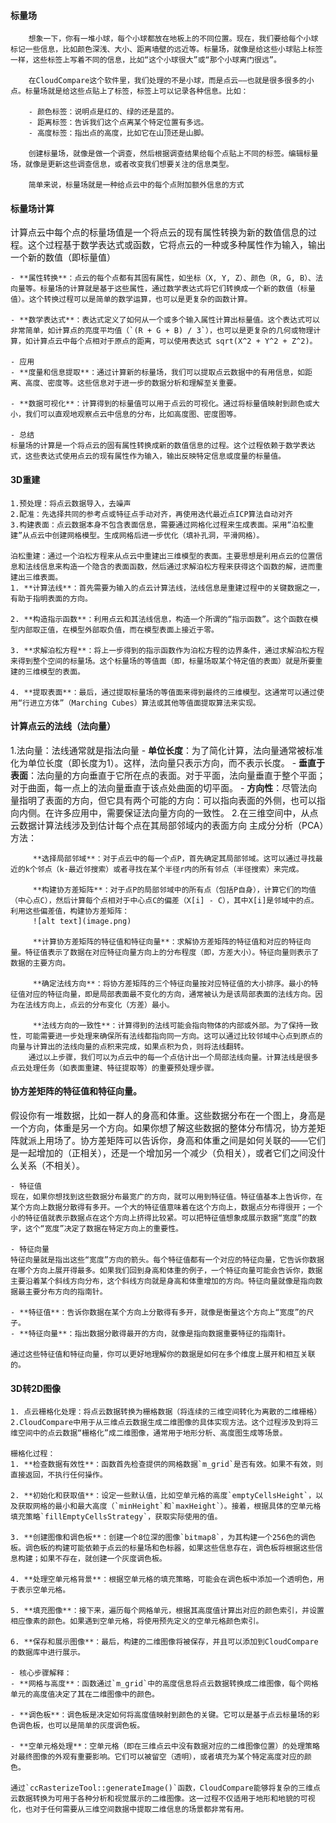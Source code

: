  #### 标量场
        想象一下，你有一堆小球，每个小球都放在地板上的不同位置。现在，我们要给每个小球标记一些信息，比如颜色深浅、大小、距离墙壁的远近等。标量场，就像是给这些小球贴上标签一样，这些标签上写着不同的信息，比如“这个小球很大”或“那个小球离门很远”。

        在CloudCompare这个软件里，我们处理的不是小球，而是点云——也就是很多很多的小点。标量场就是给这些点贴上了标签，标签上可以记录各种信息。比如：

        - 颜色标签：说明点是红的、绿的还是蓝的。
        - 距离标签：告诉我们这个点离某个特定位置有多远。
        - 高度标签：指出点的高度，比如它在山顶还是山脚。

        创建标量场，就像是做一个调查，然后根据调查结果给每个点贴上不同的标签。编辑标量场，就像是更新这些调查信息，或者改变我们想要关注的信息类型。

        简单来说，标量场就是一种给点云中的每个点附加额外信息的方式

#### 标量场计算 
   计算点云中每个点的标量场值是一个将点云的现有属性转换为新的数值信息的过程。这个过程基于数学表达式或函数，它将点云的一种或多种属性作为输入，输出一个新的数值（即标量值）

    - **属性转换**：点云的每个点都有其固有属性，如坐标（X, Y, Z）、颜色（R, G, B）、法向量等。标量场的计算就是基于这些属性，通过数学表达式将它们转换成一个新的数值（标量值）。这个转换过程可以是简单的数学运算，也可以是更复杂的函数计算。

    - **数学表达式**：表达式定义了如何从一个或多个输入属性计算出标量值。这个表达式可以非常简单，如计算点的亮度平均值（`(R + G + B) / 3`），也可以是更复杂的几何或物理计算，如计算点云中每个点相对于原点的距离，可以使用表达式 sqrt(X^2 + Y^2 + Z^2)。

    - 应用
    - **度量和信息提取**：通过计算新的标量场，我们可以提取点云数据中的有用信息，如距离、高度、密度等。这些信息对于进一步的数据分析和理解至关重要。

    - **数据可视化**：计算得到的标量值可以用于点云的可视化。通过将标量值映射到颜色或大小，我们可以直观地观察点云中信息的分布，比如高度图、密度图等。
    
    - 总结
    标量场的计算是一个将点云的固有属性转换成新的数值信息的过程。这个过程依赖于数学表达式，这些表达式使用点云的现有属性作为输入，输出反映特定信息或度量的标量值。


#### 3D重建
    1.预处理：将点云数据导入，去噪声
    2.配准：先选择共同的参考点或特征点手动对齐，再使用迭代最近点ICP算法自动对齐
    3.构建表面：点云数据本身不包含表面信息，需要通过网格化过程来生成表面。采用“泊松重建”从点云中创建网格模型。生成网格后进一步优化（填补孔洞，平滑网格）。

    泊松重建：通过一个泊松方程来从点云中重建出三维模型的表面。主要思想是利用点云的位置信息和法线信息来构造一个隐含的表面函数，然后通过求解泊松方程来获得这个函数的解，进而重建出三维表面。
    1. **计算法线**：首先需要为输入的点云计算法线，法线信息是重建过程中的关键数据之一，有助于指明表面的方向。

    2. **构造指示函数**：利用点云和其法线信息，构造一个所谓的“指示函数”。这个函数在模型内部取正值，在模型外部取负值，而在模型表面上接近于零。

    3. **求解泊松方程**：将上一步得到的指示函数作为泊松方程的边界条件，通过求解泊松方程来得到整个空间的标量场。这个标量场的等值面（即，标量场取某个特定值的表面）就是所要重建的三维模型的表面。

    4. **提取表面**：最后，通过提取标量场的等值面来得到最终的三维模型。这通常可以通过使用“行进立方体”（Marching Cubes）算法或其他等值面提取算法来实现。

#### 计算点云的法线（法向量）
   1.法向量：法线通常就是指法向量
    - **单位长度**：为了简化计算，法向量通常被标准化为单位长度（即长度为1）。这样，法向量只表示方向，而不表示长度。
    - **垂直于表面**：法向量的方向垂直于它所在点的表面。对于平面，法向量垂直于整个平面；对于曲面，每一点上的法向量垂直于该点处曲面的切平面。
    - **方向性**：尽管法向量指明了表面的方向，但它具有两个可能的方向：可以指向表面的外侧，也可以指向内侧。在许多应用中，需要保证法向量方向的一致性。
  2.在三维空间中，从点云数据计算法线涉及到估计每个点在其局部邻域内的表面方向
   主成分分析（PCA）方法：

         **选择局部邻域**：对于点云中的每一个点P，首先确定其局部邻域。这可以通过寻找最近的k个邻点（k-最近邻搜索）或者寻找在某个半径r内的所有邻点（半径搜索）来完成。

         **构建协方差矩阵**：对于点P的局部邻域中的所有点（包括P自身），计算它们的均值（中心点C），然后计算每个点相对于中心点C的偏差（X[i] - C），其中X[i]是邻域中的点。利用这些偏差值，构建协方差矩阵：
         ![alt text](image.png)

         **计算协方差矩阵的特征值和特征向量**：求解协方差矩阵的特征值和对应的特征向量。特征值表示了数据在对应特征向量方向上的分布程度（即，方差大小）。特征向量则表示了数据的主要方向。

         **确定法线方向**：将协方差矩阵的三个特征向量按对应特征值的大小排序。最小的特征值对应的特征向量，即是局部表面最不变化的方向，通常被认为是该局部表面的法线方向。因为在法线方向上，点云的分布变化（方差）最小。

         **法线方向的一致性**：计算得到的法线可能会指向物体的内部或外部。为了保持一致性，可能需要进一步处理来确保所有法线都指向同一方向。这可以通过比较邻域中心点到原点的向量与计算出的法线向量的点积来完成，如果点积为负，则将法线翻转。
        通过以上步骤，我们可以为点云中的每一个点估计出一个局部法线向量。计算法线是很多点云处理任务（如表面重建、特征提取等）的重要预处理步骤。


#### 协方差矩阵的特征值和特征向量。
   假设你有一堆数据，比如一群人的身高和体重。这些数据分布在一个图上，身高是一个方向，体重是另一个方向。如果你想了解这些数据的整体分布情况，协方差矩阵就派上用场了。协方差矩阵可以告诉你，身高和体重之间是如何关联的——它们是一起增加的（正相关），还是一个增加另一个减少（负相关），或者它们之间没什么关系（不相关）。

    - 特征值
    现在，如果你想找到这些数据分布最宽广的方向，就可以用到特征值。特征值基本上告诉你，在某个方向上数据分散得有多开。一个大的特征值意味着在这个方向上，数据点分布得很开；一个小的特征值就表示数据点在这个方向上挤得比较紧。可以把特征值想象成展示数据“宽度”的数字，这个“宽度”决定了数据在特定方向上的重要性。

    - 特征向量
    特征向量就是指出这些“宽度”方向的箭头。每个特征值都有一个对应的特征向量，它告诉你数据在哪个方向上展开得最多。如果我们回到身高和体重的例子，一个特征向量可能会告诉你，数据主要沿着某个斜线方向分布，这个斜线方向就是身高和体重增加的方向。特征向量就像是指向数据最主要分布方向的指南针。

    - **特征值**：告诉你数据在某个方向上分散得有多开，就像是衡量这个方向上“宽度”的尺子。
    - **特征向量**：指出数据分散得最开的方向，就像是指向数据重要特征的指南针。

    通过这些特征值和特征向量，你可以更好地理解你的数据是如何在多个维度上展开和相互关联的。




#### 3D转2D图像
    1. 点云栅格化处理：将点云数据转换为栅格数据（将连续的三维空间转化为离散的二维栅格）
    2.CloudCompare中用于从三维点云数据生成二维图像的具体实现方法。这个过程涉及到将三维空间中的点云数据“栅格化”成二维图像，通常用于地形分析、高度图生成等场景。

    栅格化过程：
    1. **检查数据有效性**：函数首先检查提供的网格数据`m_grid`是否有效。如果不有效，则直接返回，不执行任何操作。

    2. **初始化和获取值**：设定一些默认值，比如空单元格的高度`emptyCellsHeight`，以及获取网格的最小和最大高度（`minHeight`和`maxHeight`）。接着，根据具体的空单元格填充策略`fillEmptyCellsStrategy`，获取实际使用的值。

    3. **创建图像和调色板**：创建一个8位深的图像`bitmap8`，为其构建一个256色的调色板。调色板的构建可能依赖于点云的标量场和色标器，如果这些信息存在，调色板将根据这些信息构建；如果不存在，就创建一个灰度调色板。

    4. **处理空单元格背景**：根据空单元格的填充策略，可能会在调色板中添加一个透明色，用于表示空单元格。

    5. **填充图像**：接下来，遍历每个网格单元，根据其高度值计算出对应的颜色索引，并设置相应像素的颜色。如果遇到空单元格，将使用预先定义的空单元格颜色索引。

    6. **保存和展示图像**：最后，构建的二维图像将被保存，并且可以添加到CloudCompare的数据库中进行展示。

    - 核心步骤解释：
    - **网格与高度**：函数通过`m_grid`中的高度信息将点云数据转换成二维图像，每个网格单元的高度值决定了其在二维图像中的颜色。

    - **调色板**：调色板是决定如何将高度值映射到颜色的关键。它可以是基于点云标量场的彩色调色板，也可以是简单的灰度调色板。

    - **空单元格处理**：空单元格（即在三维点云中没有数据对应的二维图像位置）的处理策略对最终图像的外观有重要影响。它们可以被留空（透明），或者填充为某个特定高度对应的颜色。

    通过`ccRasterizeTool::generateImage()`函数，CloudCompare能够将复杂的三维点云数据转换为可用于各种分析和视觉展示的二维图像。这一过程不仅适用于地形和地貌的可视化，也对于任何需要从三维空间数据中提取二维信息的场景都非常有用。



     